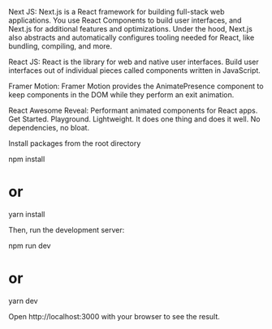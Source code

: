  
Next JS: Next.js is a React framework for building full-stack web applications. You use React Components to build user interfaces, and Next.js for additional features and optimizations. Under the hood, Next.js also abstracts and automatically configures tooling needed for React, like bundling, compiling, and more.

React JS: React is the library for web and native user interfaces. Build user interfaces out of individual pieces called components written in JavaScript.

Framer Motion: Framer Motion provides the AnimatePresence component to keep components in the DOM while they perform an exit animation.

React Awesome Reveal: Performant animated components for React apps. Get Started. Playground. Lightweight. It does one thing and does it well. No dependencies, no bloat.

Install packages from the root directory

npm install
# or
yarn install

Then, run the development server:

npm run dev
# or
yarn dev

Open http://localhost:3000 with your browser to see the result.
